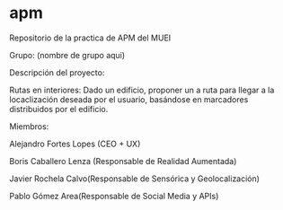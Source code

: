 # apm
Repositorio de la practica de APM del MUEI

Grupo: (nombre de grupo aqui)

Descripción del proyecto:

 Rutas en interiores:
 Dado un edificio, proponer un a ruta para llegar a la locaclización deseada por el usuario, basándose en marcadores distribuidos por el edificio.

Miembros:

Alejandro Fortes Lopes (CEO + UX)

Boris Caballero Lenza (Responsable de Realidad Aumentada)

Javier Rochela Calvo(Responsable de Sensórica y Geolocalización)

Pablo Gómez Area(Responsable de Social Media y APIs)
